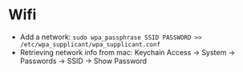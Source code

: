 # Wifi
- Add a network: ```sudo wpa_passphrase SSID PASSWORD >> /etc/wpa_supplicant/wpa_supplicant.conf```
- Retrieving network info from mac: Keychain Access -> System -> Passwords -> SSID -> Show Password